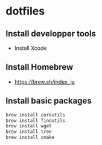 # dotfiles

## Install developper tools

- Install Xcode

## Install Homebrew

- https://brew.sh/index_ja

## Install basic packages

```bash
brew install coreutils
brew install findutils
brew install wget
brew install tree
brew install cmake
```